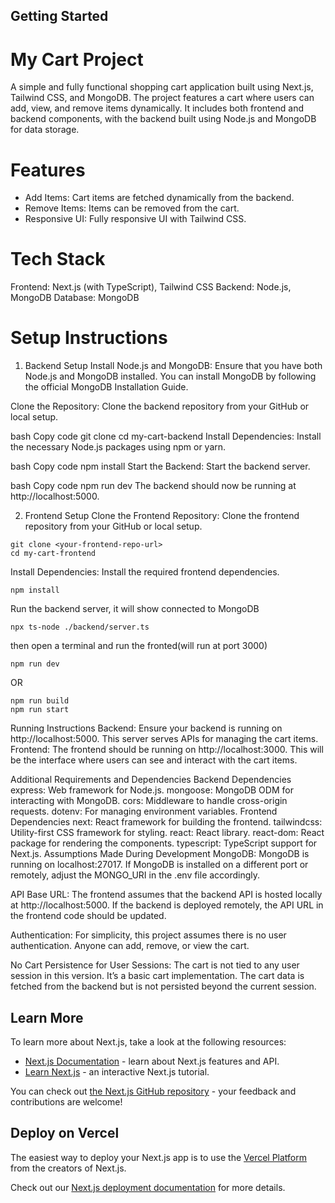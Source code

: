 ## Getting Started

# My Cart Project
A simple and fully functional shopping cart application built using Next.js, Tailwind CSS, and MongoDB. The project features a cart where users can add, view, and remove items dynamically. It includes both frontend and backend components, with the backend built using Node.js and MongoDB for data storage.

# Features
* Add Items: Cart items are fetched dynamically from the backend.
* Remove Items: Items can be removed from the cart.
* Responsive UI: Fully responsive UI with Tailwind CSS.

# Tech Stack
Frontend: Next.js (with TypeScript), Tailwind CSS
Backend: Node.js, MongoDB
Database: MongoDB

# Setup Instructions
1. Backend Setup
Install Node.js and MongoDB:
Ensure that you have both Node.js and MongoDB installed. You can install MongoDB by following the official MongoDB Installation Guide.

Clone the Repository: Clone the backend repository from your GitHub or local setup.

bash
Copy code
git clone <your-backend-repo-url>
cd my-cart-backend
Install Dependencies: Install the necessary Node.js packages using npm or yarn.

bash
Copy code
npm install
Start the Backend: Start the backend server.

bash
Copy code
npm run dev
The backend should now be running at http://localhost:5000.

2. Frontend Setup
Clone the Frontend Repository: Clone the frontend repository from your GitHub or local setup.

```
git clone <your-frontend-repo-url>
cd my-cart-frontend
```
Install Dependencies: Install the required frontend dependencies.
```
npm install
```

Run the backend server, it will show connected to MongoDB
```
npx ts-node ./backend/server.ts
```

then open a terminal and run the fronted(will run at port 3000)
```
npm run dev
```
OR
```
npm run build
npm run start
```

Running Instructions
Backend: Ensure your backend is running on http://localhost:5000. This server serves APIs for managing the cart items.
Frontend: The frontend should be running on http://localhost:3000. This will be the interface where users can see and interact with the cart items.

Additional Requirements and Dependencies
Backend Dependencies
express: Web framework for Node.js.
mongoose: MongoDB ODM for interacting with MongoDB.
cors: Middleware to handle cross-origin requests.
dotenv: For managing environment variables.
Frontend Dependencies
next: React framework for building the frontend.
tailwindcss: Utility-first CSS framework for styling.
react: React library.
react-dom: React package for rendering the components.
typescript: TypeScript support for Next.js.
Assumptions Made During Development
MongoDB: MongoDB is running on localhost:27017. If MongoDB is installed on a different port or remotely, adjust the MONGO_URI in the .env file accordingly.

API Base URL: The frontend assumes that the backend API is hosted locally at http://localhost:5000. If the backend is deployed remotely, the API URL in the frontend code should be updated.

Authentication: For simplicity, this project assumes there is no user authentication. Anyone can add, remove, or view the cart.

No Cart Persistence for User Sessions: The cart is not tied to any user session in this version. It’s a basic cart implementation. The cart data is fetched from the backend but is not persisted beyond the current session.

## Learn More

To learn more about Next.js, take a look at the following resources:

- [Next.js Documentation](https://nextjs.org/docs) - learn about Next.js features and API.
- [Learn Next.js](https://nextjs.org/learn-pages-router) - an interactive Next.js tutorial.

You can check out [the Next.js GitHub repository](https://github.com/vercel/next.js) - your feedback and contributions are welcome!

## Deploy on Vercel

The easiest way to deploy your Next.js app is to use the [Vercel Platform](https://vercel.com/new?utm_medium=default-template&filter=next.js&utm_source=create-next-app&utm_campaign=create-next-app-readme) from the creators of Next.js.

Check out our [Next.js deployment documentation](https://nextjs.org/docs/pages/building-your-application/deploying) for more details.
